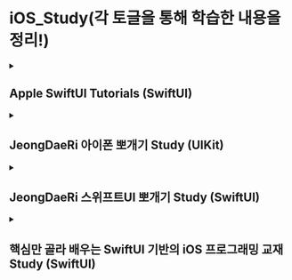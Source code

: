 # iOS_Study(각 토글을 통해 학습한 내용을 정리!)

<details>
  <summary>

## Apple SwiftUI Tutorials (SwiftUI)
    
  </summary>


  
</details>

<details>
  <summary>
    
  ## JeongDaeRi 아이폰 뽀개기 Study (UIKit)
  
  </summary>
    
### 1. [cocoapod 라이브러리를 활용해 lottie 애니메이션을 사용 실습](JeongDaeRi/iOS_Dev/NiceApp_02)
![Simulator Screen Recording - iPhone 15 Pro - 2023-09-29 at 19 51 06](https://github.com/zxl3651/iOS_Study/assets/94293365/55e99f38-ab7d-4c1f-a9d2-dd11f9a1d9af)

* cocoa pod을 이용해 애니메이션 라이브러리인 lottie 애니메이션을 프로젝트에 추가해보기!

### 2. [QR코드 인식 실습](JeongDaeRi/iOS_Dev/QRCodeTutorial_04)
![Simulator Screen Recording - iPhone 15 Pro - 2023-09-29 at 19 46 48](https://github.com/zxl3651/iOS_Study/assets/94293365/61cf280c-1bd5-4963-a348-ca80cc0c01b1)

* 애뮬레이터로 실행해서 QR코드 촬영 시 사진촬영이 안되지만 휴대폰으로 실행 시 정상 작동!

### 3. [if문 활용 실습](JeongDaeRi/iOS_Dev/if_grammer_05)
![Simulator Screen Recording - iPhone 15 Pro - 2023-09-29 at 19 31 51](https://github.com/zxl3651/iOS_Study/assets/94293365/298bf65d-9f37-4282-9f93-0bd474569a01)

* if문을 활용해 화면의 배경색을 바꿔줘보기!

### 4. [구글 애드몹 배너광고 달기 실습](JeongDaeRi/iOS_Dev/MyAdmobTest_06)
![Simulator Screen Recording - iPhone 15 Pro - 2023-09-29 at 21 47 38](https://github.com/zxl3651/iOS_Study/assets/94293365/4f30ad20-4ba4-4a5e-b7af-c2ee3d6c40a1)

* 구글 배너광고를 달아보기! 실제 앱을 출시한 후 admob을 등록하면 테스트 id가 아닌 광고 단위 id를 발급받아 실제로 광고를 할 수 있다!
  -> [ios 사용 과정 확인해보기](https://firebase.google.com/docs/admob/ios/quick-start?hl=ko)

### 5. [비동기 처리 실습](JeongDaeRi/iOS_Dev/CompletionBlock-Tutorial_07)
![Simulator Screen Recording - iPhone 15 Pro - 2023-09-30 at 21 46 29](https://github.com/zxl3651/iOS_Study/assets/94293365/8364511a-fea1-4290-a41c-bb2d99d6346f)

* 비동기 처리에 대해 이해하고 컴플레션 블럭을 통해 실습해보기!
* [Awesome Swift](https://github.com/matteocrippa/awesome-swift#pagination)를 활용해 [KRProgressHUD](https://github.com/krimpedance/KRProgressHUD) 프로그래스바를 사용했다!
* KRProgressHUD.show()를 통해 로딩중인 화면을 보여주고 비동기처리가 끝났을 때 KRProgressHUD.showSuccess()를 통해 로딩을 끝내고 Label의 text를 변경해주었다.

### 6 - 1. [탭바 컨트롤러 - Storyboard를 통한 실습](JeongDaeRi/iOS_Dev/TabBarController_Tutorial_with_storyboard_09)
![Simulator Screen Recording - iPhone 15 Pro - 2023-10-09 at 19 37 45](https://github.com/zxl3651/iOS_Study/assets/94293365/7c5b8f22-cf08-4be0-ab49-865828e4a59a)

* TabBarController를 통해 하단탭으로 화면을 옮기는 실습을 해봤다. 스토리보드를 사용해 간단하게 TabBarController를 생성 후 ViewController를 ctrl키로 연결하면 하단탭에 추가할 수 있다!

### 6 - 2. [탭바 컨트롤러 - Storyboard가 아닌 Code를 통한 실습](JeongDaeRi/iOS_Dev/TabBarController_No_storyboard_10)
![Simulator Screen Recording - iPhone 15 Pro - 2023-10-09 at 20 25 04](https://github.com/zxl3651/iOS_Study/assets/94293365/0b27111c-2926-426d-891f-0c763a7bacc1)

* SceneDelegate의 scene 함수 수정을 통해 코드로 WindowScene을 설정했다. 각 NavigationController를 init 함수로 생성해주고, 각 controller에 Item 설정을 통해 tabBarItem을 설정해서 하단탭에 추가할 수 있다!

</details>

<details>
  <summary>

## JeongDaeRi 스위프트UI 뽀개기 Study (SwiftUI)
    
  </summary>
</details>


<details>
  
  <summary>

## 핵심만 골라 배우는 SwiftUI 기반의 iOS 프로그래밍 교재 Study (SwiftUI)
    
  </summary>


### 1. [23장 SwiftUI 예제 튜토리얼](LikeLion/10.13(금)/SwiftUIDemo)

![Simulator Screen Recording - iPhone 15 Pro - 2023-10-13 at 18 02 16](https://github.com/zxl3651/iOS_Study/assets/94293365/15509dc2-4709-48dd-86a9-ac560a2c6420)

* 기본적인 SwiftUI 에서의 뷰, 수정자, 상태 변수, 몇 가지 기본적인 애니메이션 기술을 사용하여 상호작용하는 간단한 인터페이스 설계해보기!
* 레이아웃에 뷰들을 추가하는 다양한 방법, 상태 프로퍼티 바인딩과 수정자 사용, Spacer 및 Divider를 사용해 구성했다.

</details>
